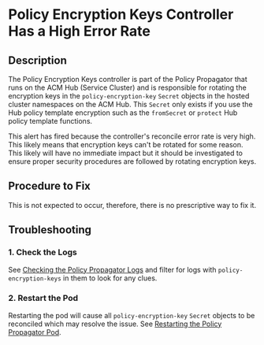 # Policy Encryption Keys Controller Has a High Error Rate

## Description

The Policy Encryption Keys controller is part of the Policy Propagator that runs on the ACM Hub
(Service Cluster) and is responsible for rotating the encryption keys in the `policy-encryption-key`
`Secret` objects in the hosted cluster namespaces on the ACM Hub. This `Secret` only exists if you
use the Hub policy template encryption such as the `fromSecret` or `protect` Hub policy template
functions.

This alert has fired because the controller's reconcile error rate is very high. This likely means
that encryption keys can't be rotated for some reason. This likely will have no immediate impact but
it should be investigated to ensure proper security procedures are followed by rotating encryption
keys.

## Procedure to Fix

This is not expected to occur, therefore, there is no prescriptive way to fix it.

## Troubleshooting

### 1. Check the Logs

See [Checking the Policy Propagator Logs](../../common/policy-propagator-logs.md) and filter for
logs with `policy-encryption-keys` in them to look for any clues.

### 2. Restart the Pod

Restarting the pod will cause all `policy-encryption-key` `Secret` objects to be reconciled which
may resolve the issue. See
[Restarting the Policy Propagator Pod](../../common/policy-propagator-restart.md).
